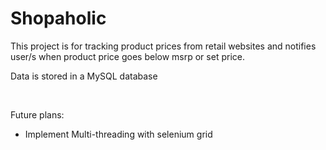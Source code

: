 <h1>Shopaholic</h1>
<p>This project is for tracking product prices from retail websites and notifies user/s when product price goes below msrp or set price.</p>
<p>Data is stored in a MySQL database</p>
<br/>
<p>Future plans:</p>
<ul>
	<li>Implement Multi-threading with selenium grid</li>
</ul>
